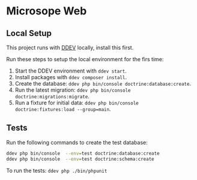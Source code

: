 # Microsope Web

## Local Setup
This project runs with [DDEV](https://ddev.readthedocs.io/en/stable/) locally, install this first.

Run these steps to setup the local environment for the firs time:
1. Start the DDEV environment with `ddev start`.
2. Install packages with `ddev composer install`.
3. Create the database: `ddev php bin/console doctrine:database:create`.
4. Run the latest migration: `ddev php bin/console doctrine:migrations:migrate`.
5. Run a fixture for initial data: `ddev php bin/console doctrine:fixtures:load --group=main`.

## Tests
Run the following commands to create the test database:
```bash
ddev php bin/console  --env=test doctrine:database:create
ddev php bin/console  --env=test doctrine:schema:create
```

To run the tests: `ddev php ./bin/phpunit`
